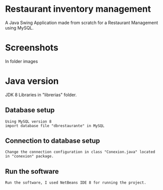 # Restaurant inventory management
A Java Swing Application made from scratch for a Restaurant Management using MySQL.

# Screenshots
In folder images

# Java version
JDK 8
Libraries in "librerias" folder.

## Database setup
```
Using MySQL version 8
import database file "dbrestaurante" in MySQL
```

## Connection to database setup
```
Change the connection configuration in class "Conexion.java" located in "conexion" package.
```

## Run the software
```
Run the software, I used NetBeans IDE 8 for running the project.
```